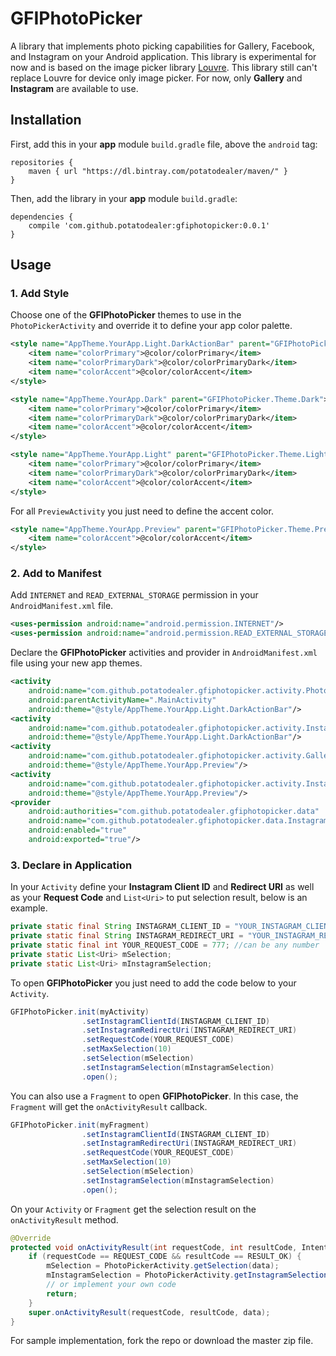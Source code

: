 # GFIPhotoPicker
A library that implements photo picking capabilities for Gallery, Facebook, and Instagram on your Android application.
This library is experimental for now and is based on the image picker library [Louvre](https://github.com/andremion/Louvre).
This library still can't replace Louvre for device only image picker.
For now, only **Gallery** and **Instagram** are available to use.


## Installation
First, add this in your **app** module `build.gradle` file, above the `android` tag:
```
repositories {
    maven { url "https://dl.bintray.com/potatodealer/maven/" }
}
```

Then, add the library in your **app** module `build.gradle`:
```
dependencies {
    compile 'com.github.potatodealer:gfiphotopicker:0.0.1'
}
```


## Usage
### 1. Add Style
Choose one of the **GFIPhotoPicker** themes to use in the `PhotoPickerActivity` and override it to define your app color palette.
```xml
<style name="AppTheme.YourApp.Light.DarkActionBar" parent="GFIPhotoPicker.Theme.Light.DarkActionBar">
    <item name="colorPrimary">@color/colorPrimary</item>
    <item name="colorPrimaryDark">@color/colorPrimaryDark</item>
    <item name="colorAccent">@color/colorAccent</item>
</style>
```
```xml
<style name="AppTheme.YourApp.Dark" parent="GFIPhotoPicker.Theme.Dark">
    <item name="colorPrimary">@color/colorPrimary</item>
    <item name="colorPrimaryDark">@color/colorPrimaryDark</item>
    <item name="colorAccent">@color/colorAccent</item>
</style>
```
```xml
<style name="AppTheme.YourApp.Light" parent="GFIPhotoPicker.Theme.Light">
    <item name="colorPrimary">@color/colorPrimary</item>
    <item name="colorPrimaryDark">@color/colorPrimaryDark</item>
    <item name="colorAccent">@color/colorAccent</item>
</style>
```

For all `PreviewActivity` you just need to define the accent color.
```xml
<style name="AppTheme.YourApp.Preview" parent="GFIPhotoPicker.Theme.Preview">
    <item name="colorAccent">@color/colorAccent</item>
</style>
```

### 2. Add to Manifest
Add `INTERNET` and `READ_EXTERNAL_STORAGE` permission in your `AndroidManifest.xml` file.
```xml
<uses-permission android:name="android.permission.INTERNET"/>
<uses-permission android:name="android.permission.READ_EXTERNAL_STORAGE" />
```

Declare the **GFIPhotoPicker** activities and provider in `AndroidManifest.xml` file using your new app themes.
```xml
<activity
    android:name="com.github.potatodealer.gfiphotopicker.activity.PhotoPickerActivity"
    android:parentActivityName=".MainActivity"
    android:theme="@style/AppTheme.YourApp.Light.DarkActionBar"/>
<activity
    android:name="com.github.potatodealer.gfiphotopicker.activity.InstagramLoginActivity"
    android:theme="@style/AppTheme.YourApp.Light.DarkActionBar"/>
<activity
    android:name="com.github.potatodealer.gfiphotopicker.activity.GalleryPreviewActivity"
    android:theme="@style/AppTheme.YourApp.Preview"/>
<activity
    android:name="com.github.potatodealer.gfiphotopicker.activity.InstagramPreviewActivity"
    android:theme="@style/AppTheme.YourApp.Preview"/>
<provider
    android:authorities="com.github.potatodealer.gfiphotopicker.data"
    android:name="com.github.potatodealer.gfiphotopicker.data.InstagramProvider"
    android:enabled="true"
    android:exported="true"/>
```

### 3. Declare in Application
In your `Activity` define your **Instagram Client ID** and **Redirect URI** as well as your **Request Code** and `List<Uri>` to put selection result, below is an example.
```java
private static final String INSTAGRAM_CLIENT_ID = "YOUR_INSTAGRAM_CLIENT_ID";
private static final String INSTAGRAM_REDIRECT_URI = "YOUR_INSTAGRAM_REDIRECT_URI";
private static final int YOUR_REQUEST_CODE = 777; //can be any number
private static List<Uri> mSelection;
private static List<Uri> mInstagramSelection;
```

To open **GFIPhotoPicker** you just need to add the code below to your `Activity`.
```java
GFIPhotoPicker.init(myActivity)
                .setInstagramClientId(INSTAGRAM_CLIENT_ID)
                .setInstagramRedirectUri(INSTAGRAM_REDIRECT_URI)
                .setRequestCode(YOUR_REQUEST_CODE)
                .setMaxSelection(10)
                .setSelection(mSelection)
                .setInstagramSelection(mInstagramSelection)
                .open();
```

You can also use a `Fragment` to open **GFIPhotoPicker**. In this case, the `Fragment` will get the `onActivityResult` callback.
```java
GFIPhotoPicker.init(myFragment)
                .setInstagramClientId(INSTAGRAM_CLIENT_ID)
                .setInstagramRedirectUri(INSTAGRAM_REDIRECT_URI)
                .setRequestCode(YOUR_REQUEST_CODE)
                .setMaxSelection(10)
                .setSelection(mSelection)
                .setInstagramSelection(mInstagramSelection)
                .open();
```

On your `Activity` or `Fragment` get the selection result on the `onActivityResult` method.
```java
@Override
protected void onActivityResult(int requestCode, int resultCode, Intent data) {
    if (requestCode == REQUEST_CODE && resultCode == RESULT_OK) {
        mSelection = PhotoPickerActivity.getSelection(data);
        mInstagramSelection = PhotoPickerActivity.getInstagramSelection(data);
        // or implement your own code
        return;
    }
    super.onActivityResult(requestCode, resultCode, data);
}
```

For sample implementation, fork the repo or download the master zip file.
